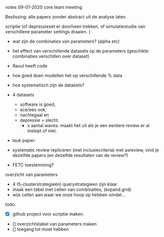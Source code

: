
notes 09-01-2020 core team meeting

Beslissing: alle papers zonder abstract uit de analyse laten.

scriptie (of depressieset er doorheen trekken, of simulatiestudie van verschillene parameter settings draaien. )

- wat zijn de combinaties van parameters? (alpha etc)
- het effect van verschillende datasets op de parameters (geschikte combinaties verschillen over dataset)
- Raoul heeft code
- hoe goed doen modellen het op verschillende % data

- hoe systematisch zijn de datasets?
- 4 datasets
  - software is goed,
  - ace/ees ook,
  - nachtegaal en
  - depressie = slecht.
      - x aantal waves: maakt het uit als je een eerdere review er al instopt of niet.

- leuk paper:
-  systematic review repliceren (met inclusiecriteria) met asreview, vind je dezelfde papers (en dezelfde resultaten van de review?)

- FETC toestemming?

overzicht van parameters
- 4 (5-clusterstrategieën) querystrategieen zijn klaar
- maak een tabel met cellen van combinaties, (expand.grid)
- wijs cellen aan waar we onze hoop op hebben omdat...

todo:
- [x] github project voor scriptie maken.
- [] overzichtstabel van parameters maken
- [] toegang tot moet hebben 
